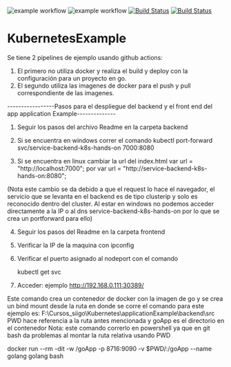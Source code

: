 ![example workflow](https://github.com/ricardomayah/KubernetesExample/actions/workflows/go.yml/badge.svg)
![example workflow](https://github.com/ricardomayah/KubernetesExample/actions/workflows/docker-image.yml/badge.svg)
[![Build Status](https://rmaya.visualstudio.com/TestProject/_apis/build/status/ricardomayah.KubernetesExample?branchName=master)](https://rmaya.visualstudio.com/TestProject/_build/latest?definitionId=4&branchName=master)
[![Build Status](https://rmaya.visualstudio.com/TestProject/_apis/build/status/ricardomayah.KubernetesExample%20Docker?branchName=dev)](https://rmaya.visualstudio.com/TestProject/_build/latest?definitionId=5&branchName=dev)
# KubernetesExample

Se tiene 2 pipelines de ejemplo usando github actions:
1. El primero no utiliza docker y realiza el build y deploy con la configuración para un proyecto en go.
2. El segundo utiliza las imagenes de docker para el push y pull correspondiente de las imagenes.

-----------------Pasos para el despliegue del backend y el front end del app application Example--------------

1. Seguir los pasos del archivo Readme en la carpeta backend

2. Si se encuentra en windows correr el comando 
   kubectl port-forward svc/service-backend-k8s-hands-on 7000:8080

3. Si se encuentra en linux cambiar la url del index.html
    var url = "http://localhost:7000";
    por
    var url = "http://service-backend-k8s-hands-on:8080";

(Nota este cambio se da debido a que el request lo hace el navegador, el servicio que se levanta en el 
backend es de tipo clusterip y solo es reconocido dentro del cluster. Al estar en windows no podemos acceder directamente a la IP o 
al dns service-backend-k8s-hands-on por lo que se crea un portforward para ello)

4. Seguir los pasos del Readme en la carpeta frontend

5. Verificar la IP de la maquina con ipconfig 

6. Verificar el puerto asignado al nodeport con el comando

    kubectl get svc

7. Acceder: ejemplo http://192.168.0.111:30389/



Este comando crea un contenedor de docker con la imagen de go 
y se crea un bind mount desde la ruta en donde se corre el comando
para este ejemplo es: F:\Cursos_siigo\Kubernetes\applicationExample\backend\src
 PWD hace referencia a la ruta antes mencionada y goApp es el directorio en el contenedor
Nota: este comando correrlo en powershell ya que en git bash da problemas al montar la ruta relativa usando PWD

docker run --rm -dit -w /goApp -p 8716:9090 -v $PWD/:/goApp --name golang golang bash
